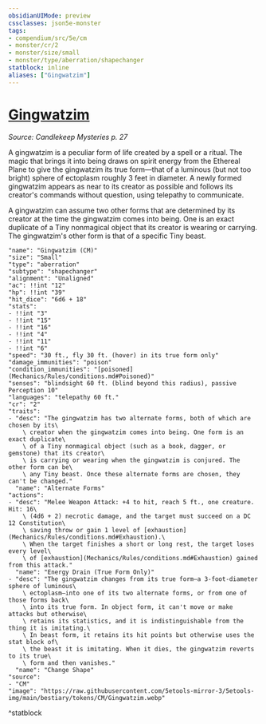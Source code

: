 ```yaml
---
obsidianUIMode: preview
cssclasses: json5e-monster
tags:
- compendium/src/5e/cm
- monster/cr/2
- monster/size/small
- monster/type/aberration/shapechanger
statblock: inline
aliases: ["Gingwatzim"]
---
```

# [Gingwatzim](Mechanics\bestiary\aberration/gingwatzim-cm.md)
*Source: Candlekeep Mysteries p. 27*  

A gingwatzim is a peculiar form of life created by a spell or a ritual. The magic that brings it into being draws on spirit energy from the Ethereal Plane to give the gingwatzim its true form—that of a luminous (but not too bright) sphere of ectoplasm roughly 3 feet in diameter. A newly formed gingwatzim appears as near to its creator as possible and follows its creator's commands without question, using telepathy to communicate.

A gingwatzim can assume two other forms that are determined by its creator at the time the gingwatzim comes into being. One is an exact duplicate of a Tiny nonmagical object that its creator is wearing or carrying. The gingwatzim's other form is that of a specific Tiny beast.

```statblock
"name": "Gingwatzim (CM)"
"size": "Small"
"type": "aberration"
"subtype": "shapechanger"
"alignment": "Unaligned"
"ac": !!int "12"
"hp": !!int "39"
"hit_dice": "6d6 + 18"
"stats":
- !!int "3"
- !!int "15"
- !!int "16"
- !!int "4"
- !!int "11"
- !!int "6"
"speed": "30 ft., fly 30 ft. (hover) in its true form only"
"damage_immunities": "poison"
"condition_immunities": "[poisoned](Mechanics/Rules/conditions.md#Poisoned)"
"senses": "blindsight 60 ft. (blind beyond this radius), passive Perception 10"
"languages": "telepathy 60 ft."
"cr": "2"
"traits":
- "desc": "The gingwatzim has two alternate forms, both of which are chosen by its\
    \ creator when the gingwatzim comes into being. One form is an exact duplicate\
    \ of a Tiny nonmagical object (such as a book, dagger, or gemstone) that its creator\
    \ is carrying or wearing when the gingwatzim is conjured. The other form can be\
    \ any Tiny beast. Once these alternate forms are chosen, they can't be changed."
  "name": "Alternate Forms"
"actions":
- "desc": "Melee Weapon Attack: +4 to hit, reach 5 ft., one creature. Hit: 16\
    \ (4d6 + 2) necrotic damage, and the target must succeed on a DC 12 Constitution\
    \ saving throw or gain 1 level of [exhaustion](Mechanics/Rules/conditions.md#Exhaustion).\
    \ When the target finishes a short or long rest, the target loses every level\
    \ of [exhaustion](Mechanics/Rules/conditions.md#Exhaustion) gained from this attack."
  "name": "Energy Drain (True Form Only)"
- "desc": "The gingwatzim changes from its true form—a 3-foot-diameter sphere of luminous\
    \ ectoplasm—into one of its two alternate forms, or from one of those forms back\
    \ into its true form. In object form, it can't move or make attacks but otherwise\
    \ retains its statistics, and it is indistinguishable from the thing it is imitating.\
    \ In beast form, it retains its hit points but otherwise uses the stat block of\
    \ the beast it is imitating. When it dies, the gingwatzim reverts to its true\
    \ form and then vanishes."
  "name": "Change Shape"
"source":
- "CM"
"image": "https://raw.githubusercontent.com/5etools-mirror-3/5etools-img/main/bestiary/tokens/CM/Gingwatzim.webp"
```
^statblock
